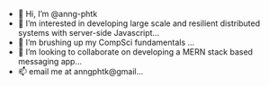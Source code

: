 - 👋 Hi, I’m @anng-phtk
- 👀 I’m interested in developing large scale and resilient distributed systems with server-side Javascript...
- 🌱 I’m brushing up my CompSci fundamentals ...
- 💞️ I’m looking to collaborate on developing a MERN stack based messaging app...
- 📫 email me at anngphtk@gmail...

<!---
anng-phtk/anng-phtk is a ✨ special ✨ repository because its `README.md` (this file) appears on your GitHub profile.
You can click the Preview link to take a look at your changes.
--->
